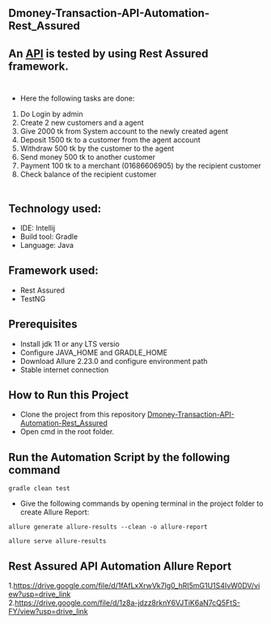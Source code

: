 ## Dmoney-Transaction-API-Automation-Rest_Assured


## An [API](https://api.postman.com/collections/1844288-143eb923-423f-4c91-a198-fe6e56d20e35?access_key=PMAT-01GJ3CC22Q0066PJWP3T0XHQ8G) is tested by using Rest Assured framework. <br><br>

- Here the following tasks are done:
1. Do Login by admin
2. Create 2 new customers and a agent
3. Give 2000 tk from System account to the newly created agent
4. Deposit 1500 tk to a customer from the agent account
5. Withdraw 500 tk by the customer to the agent
6. Send money 500 tk to another customer
7. Payment 100 tk to a merchant (01686606905) by the recipient customer
8. Check balance of the recipient customer<br><br>


## Technology used: </br>
- IDE: Intellij
- Build tool: Gradle
- Language: Java <br>


## Framework used: <br>
- Rest Assured
- TestNG


## Prerequisites </br>
- Install jdk 11 or any LTS versio
- Configure JAVA_HOME and GRADLE_HOME
- Download Allure 2.23.0 and configure environment path
- Stable internet connection
  

## How to Run this Project 
- Clone the project from this repository [Dmoney-Transaction-API-Automation-Rest_Assured](https://github.com/Maria-Akther-Mimi/Dmoney-Transaction-API-Automation-Rest_Assured)
- Open cmd in the root folder.
  
  
## Run the Automation Script by the following command 
 ```
 gradle clean test 
 ```
 
 - Give the following commands by opening terminal in the project folder to create Allure Report:
```
allure generate allure-results --clean -o allure-report
 ```
 ```
 allure serve allure-results
```


## Rest Assured API Automation Allure Report 

1.https://drive.google.com/file/d/1fAfLxXrwVk7lg0_hRI5mG1U1S4IvW0DV/view?usp=drive_link <br>
2.https://drive.google.com/file/d/1z8a-jdzz8rknY6VJTiK6aN7cQ5FtS-FY/view?usp=drive_link

